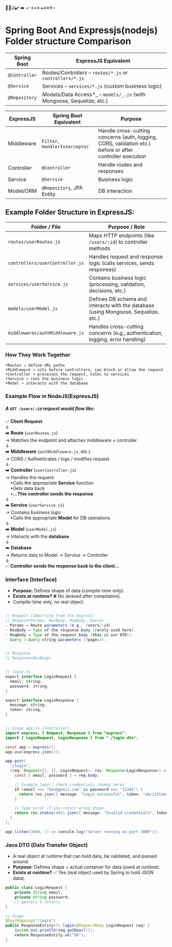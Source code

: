 🔴🔵☑️✔️ ➡️ ✓→•←⁕⁂※⁜‣

# Spring Boot And Expressjs(nodejs) Folder structure Comparison

| Spring Boot   | ExpressJS Equivalent                                                   |
| ------------- | ---------------------------------------------------------------------- |
| `@Controller` | Routes/Controllers – `routes/*.js` or `controllers/*.js`               |
| `@Service`    | Services – `services/*.js` (custom business logic)                     |
| `@Repository` | Models/Data Access\*_ – `models/_.js` (with Mongoose, Sequelize, etc.) |

| ExpressJS  | Spring Boot Equivalent         | Purpose                                                                                                        |
| ---------- | ------------------------------ | -------------------------------------------------------------------------------------------------------------- |
| Middleware | `Filter`, `HandlerInterceptor` | Handle cross-cutting concerns (auth, logging, CORS, validation etc.) before or after<br/> controller execution |
| Controller | `@Controller`                  | Handle routes and responses                                                                                    |
| Service    | `@Service`                     | Business logic                                                                                                 |
| Model/ORM  | `@Repository`, JPA Entity      | DB interaction                                                                                                 |

## Example Folder Structure in ExpressJS:

| Folder / File                   | Purpose / Role                                                                      |
| ------------------------------- | ----------------------------------------------------------------------------------- |
| `routes/userRoutes.js`          | Maps HTTP endpoints (like `/users/:id`) to controller methods                       |
| `controllers/userController.js` | Handles request and response logic (calls services, sends responses)                |
| `services/userService.js`       | Contains business logic (processing, validation, decisions, etc.)                   |
| `models/userModel.js`           | Defines DB schema and interacts with the database (using Mongoose, Sequelize, etc.) |
| `middlewares/authMiddleware.js` | Handles cross-cutting concerns (e.g., authentication, logging, error handling)      |

### How They Work Together

    •Routes → define URL paths
    •Middleware → sits before controllers, can block or allow the request
    •Controller → processes the request, talks to services
    •Service → runs the business logic
    •Model → interacts with the database

### Example Flow in NodeJS(ExpressJS)

##### A `GET /users/:id` request would flow like:

✅ **Client Request**  
↓  
➡️ **Route** (`userRoutes.js`)  
→ Matches the endpoint and attaches middleware + controller  
↓  
➡️ **Middleware** (`authMiddleware.js`, etc.)  
→ CORS / Authenticates / logs / modifies request  
↓  
➡️ **Controller** (`userController.js`)  
→ Handles the request:  
&nbsp;&nbsp;&nbsp;&nbsp;•Calls the appropriate **Service** function  
&nbsp;&nbsp;&nbsp;&nbsp;•Gets data back  
&nbsp;&nbsp;&nbsp;&nbsp;•**...This controller sends the response**  
↓  
➡️ **Service** (`userService.js`)  
→ Contains business logic  
&nbsp;&nbsp;&nbsp;&nbsp;•Calls the appropriate **Model** for DB operations  
↓  
➡️ **Model** (`userModel.js`)  
→ Interacts with the **database**  
↓  
➡️ **Database**  
→ Returns data to Model → Service → Controller  
↓  
✅ **Controller sends the response back to the client...**

### Interface (Interface)

- **Purpose:** Defines shape of data (compile-time only).
- **Exists at runtime?** ❌ No (erased after compilation).
- Compile-time only, no real object.

```java

// Request (Importing from the Express)
// Request<Params, ResBody, ReqBody, Query>
- Params → Route parameters (e.g., /users/:id).
- ResBody → Type of the response body (rarely used here).
- ReqBody → Type of the request body (this is our DTO!).
- Query → Query string parameters (?page=2).


// Response
// Response<ResBody>


// login.ts
export interface LoginRequest {
  email: string;
  password: string;
}

export interface LoginResponse {
  message: string;
  token: string;
}


// Usage app.ts (Controller)
import express, { Request, Response } from "express";
import { LoginRequest, LoginResponse } from "./login.dto";

const app = express();
app.use(express.json());

app.post(
  "/login",
  (req: Request<{}, {}, LoginRequest>, res: Response<LoginResponse>) => {
    const { email, password } = req.body;

    // Example logic: check credentials (dummy here)
    if (email === "ben@gmail.com" && password === "12345") {
      return res.json({ message: "Login successful", token: "abc123token" });
    }

    // Type error if you return wrong shape
    return res.status(401).json({ message: "Invalid credentials", token: "" });
  }
);

app.listen(3000, () => console.log("Server running on port 3000"));


```

### Java DTO (Data Transfer Object)

- A real object at runtime that can hold data, be validated, and passed around.
- **Purpose:** Defines shape + actual container for data (used at runtime).
- **Exists at runtime?** ✅ Yes (real object used by Spring to hold JSON data).

```java
public class LoginRequest {
    private String email;
    private String password;
    // getters & setters
}

// Usage
@PostMapping("/login")
public ResponseEntity<?> login(@RequestBody LoginRequest req) {
    System.out.println(req.getEmail());
    return ResponseEntity.ok("OK");
}

```
